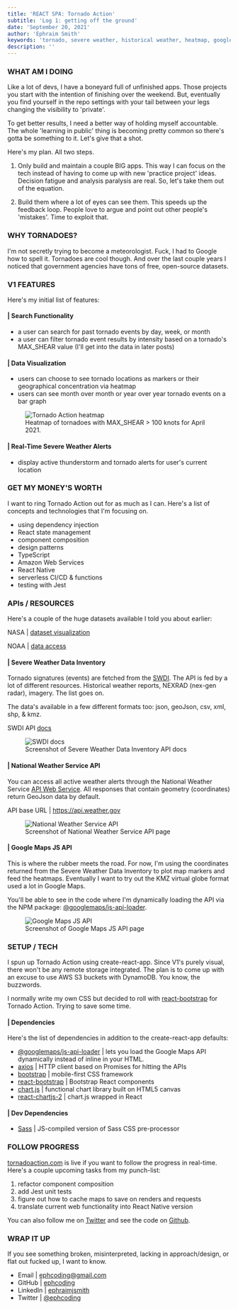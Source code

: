```yaml
---
title: 'REACT SPA: Tornado Action'
subtitle: 'Log 1: getting off the ground'
date: 'September 20, 2021'
author: 'Ephraim Smith'
keywords: 'tornado, severe weather, historical weather, heatmap, google maps'
description: ''
---
```


### WHAT AM I DOING

Like a lot of devs, I have a boneyard full of unfinished apps. Those projects you start with the intention of finishing over the weekend. But, eventually you find yourself in the repo settings with your tail between your legs changing the visibility to 'private'.

To get better results, I need a better way of holding myself accountable. The whole 'learning in public' thing is becoming pretty common so there's gotta be something to it. Let's give that a shot.

Here's my plan. All two steps.

1. Only build and maintain a couple BIG apps. This way I can focus on the tech instead of having to come up with new 'practice project' ideas. Decision fatigue and analysis paralysis are real. So, let's take them out of the equation.

2. Build them where a lot of eyes can see them. This speeds up the feedback loop. People love to argue and point out other people's 'mistakes'. Time to exploit that.

### WHY TORNADOES?

I'm not secretly trying to become a meteorologist. Fuck, I had to Google how to spell it. Tornadoes are cool though. And over the last couple years I noticed that government agencies have tons of free, open-source datasets.

### V1 FEATURES

Here's my initial list of features:

#### | Search Functionality

- a user can search for past tornado events by day, week, or month
- a user can filter tornado event results by intensity based on a tornado's MAX_SHEAR value (I'll get into the data in later posts)

#### | Data Visualization

- users can choose to see tornado locations as markers or their geographical concentration via heatmap
- users can see month over month or year over year tornado events on a bar graph

<figure>
  <img class='post-img' alt='Tornado Action heatmap' src='/images/posts/20210918__heatmap-screenshot.png'/>
  <figcaption class='text-center'>Heatmap of tornadoes with MAX_SHEAR > 100 knots for April 2021.</figcaption>
</figure>

#### | Real-Time Severe Weather Alerts

- display active thunderstorm and tornado alerts for user's current location

### GET MY MONEY'S WORTH

I want to ring Tornado Action out for as much as I can. Here's a list of concepts and technologies that I'm focusing on.

- using dependency injection
- React state management
- component composition
- design patterns
- TypeScript
- Amazon Web Services
- React Native
- serverless CI/CD & functions
- testing with Jest

### APIs / RESOURCES

Here's a couple of the huge datasets available I told you about earlier:

NASA | [dataset visualization](https://data.nasa.gov/data_visualizations.html)

NOAA | [data access](https://www.ncdc.noaa.gov/data-access)

#### | Severe Weather Data Inventory

Tornado signatures (events) are fetched from the [SWDI](https://www.ncdc.noaa.gov/severe-weather/severe-weather-data-inventory). The API is fed by a lot of different resources. Historical weather reports, NEXRAD (nex-gen radar), imagery. The list goes on.

The data's available in a few different formats too: json, geoJson, csv, xml, shp, & kmz.

SWDI API [docs](https://www.ncdc.noaa.gov/swdiws/)

<figure>
  <img class='post-img' alt='SWDI docs' src='/images/posts/20210916__swdi.png'/>
  <figcaption class='text-center'>Screenshot of Severe Weather Data Inventory API docs</figcaption>
</figure>

#### | National Weather Service API

You can access all active weather alerts through the National Weather Service [API Web Service](https://www.weather.gov/documentation/services-web-api#/default). All responses that contain geometry (coordinates) return GeoJson data by default.

API base URL | https://api.weather.gov

<figure>
  <img class='post-img' alt='National Weather Service API' src='/images/posts/20210916__nws-api-for-alerts.png'/>
  <figcaption class='text-center'>Screenshot of National Weather Service API page</figcaption>
</figure>

#### | Google Maps JS API

This is where the rubber meets the road. For now, I'm using the coordinates returned from the Severe Weather Data Inventory to plot map markers and feed the heatmaps. Eventually I want to try out the KMZ virtual globe format used a lot in Google Maps.

You'll be able to see in the code where I'm dynamically loading the API via the NPM package: [@googlemaps/js-api-loader](https://www.npmjs.com/package/@googlemaps/js-api-loader).

<figure>
  <img class='post-img' alt='Google Maps JS API' src='/images/posts/20210916__google-maps-js-api.png'/>
  <figcaption class='text-center'>Screenshot of Google Maps JS API page</figcaption>
</figure>

### SETUP / TECH

I spun up Tornado Action using create-react-app. Since V1's purely visual, there won't be any remote storage integrated. The plan is to come up with an excuse to use AWS S3 buckets with DynamoDB. You know, the buzzwords.

I normally write my own CSS but decided to roll with [react-bootstrap](https://react-bootstrap.github.io/) for Tornado Action. Trying to save some time.

#### | Dependencies

Here's the list of dependencies in addition to the create-react-app defaults:

- [@googlemaps/js-api-loader](https://www.npmjs.com/package/@googlemaps/js-api-loader) | lets you load the Google Maps API dynamically instead of inline in your HTML.
- [axios](https://www.npmjs.com/package/axios) | HTTP client based on Promises for hitting the APIs
- [bootstrap](https://www.npmjs.com/package/bootstrap) | mobile-first CSS framework
- [react-bootstrap](https://www.npmjs.com/package/react-bootstrap) | Bootstrap React components
- [chart.js](https://www.npmjs.com/package/chartjs) | functional chart library built on HTML5 canvas
- [react-chartjs-2](https://www.npmjs.com/package/react-chartjs-2) | chart.js wrapped in React

#### | Dev Dependencies

- [Sass](https://www.npmjs.com/package/sass) | JS-compiled version of Sass CSS pre-processor

### FOLLOW PROGRESS

[tornadoaction.com](https://www.tornadoaction.com) is live if you want to follow the progress in real-time. Here's a couple upcoming tasks from my punch-list:

1. refactor component composition
1. add Jest unit tests
1. figure out how to cache maps to save on renders and requests
1. translate current web functionality into React Native version

You can also follow me on [Twitter](https://www.twitter.com/ephcoding) and see the code on [Github](https://github.com/ephcoding/app__tornado-action).

### WRAP IT UP

If you see something broken, misinterpreted, lacking in approach/design, or flat out fucked up, I want to know.

- Email | ephcoding@gmail.com
- GitHub | [ephcoding](https://www.github.com/ephcoding)
- LinkedIn | [ephraimjsmith](https://www.linkedin.com/in/ephraimjsmith)
- Twitter | [@ephcoding](https://www.twitter.com/ephcoding)
